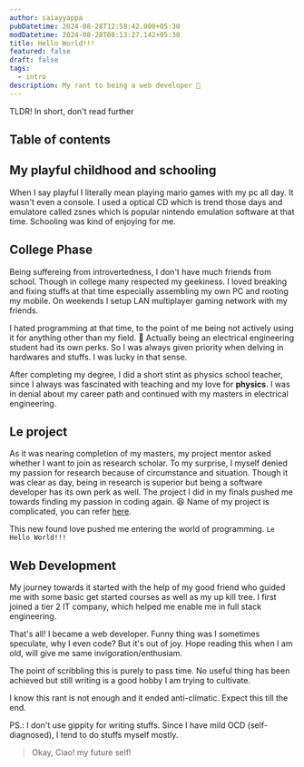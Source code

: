 ```yaml
---
author: saiayyappa
pubDatetime: 2024-08-28T12:58:42.000+05:30
modDatetime: 2024-08-28T08:13:27.142+05:30
title: Hello World!!!
featured: false
draft: false
tags:
  - intro
description: My rant to being a web developer 🤫
---
```


TLDR! In short, don't read further

## Table of contents

## My playful childhood and schooling

When I say playful I literally mean playing mario games with my pc all day.
It wasn't even a console. I used a optical CD which is trend those days and
emulatore called zsnes which is popular nintendo emulation software at that time. Schooling was kind of enjoying for me.

## College Phase

Being suffereing from introvertedness, I don't have much friends from school. Though in college many respected my geekiness. I loved breaking and fixing stuffs at that time especially assembling my own PC and rooting my mobile. On weekends I setup LAN multiplayer gaming network with my friends.

I hated programming at that time, to the point of me being not actively using it for anything other than my field. 👀 Actually being an electrical engineering student had its own perks. So I was always given priority when delving in hardwares and stuffs. I was lucky in that sense.

After completing my degree, I did a short stint as physics school teacher, since I always was fascinated with teaching and my love for **physics**. I was in denial about my career path and continued with my masters in electrical engineering.

## Le project

As it was nearing completion of my masters, my project mentor asked whether I want to join as research scholar. To my surprise, I myself denied my passion for research because of circumstance and situation. Though it was clear as day, being in research is superior but being a software developer has its own perk as well. The project I did in my finals pushed me towards finding my passion in coding again. 😆 Name of my project is complicated, you can refer [here](https://ieeexplore.ieee.org/abstract/document/8719311).

This new found love pushed me entering the world of programming. `Le Hello World!!!`

## Web Development

My journey towards it started with the help of my good friend who guided me with some basic get started courses as well as my up kill tree. I first joined a tier 2 IT company, which helped me enable me in full stack engineering.

That's all! I became a web developer. Funny thing was I sometimes speculate, why I even code? But it's out of joy. Hope reading this when I am old, will give me same invigoration/enthusiam.

The point of scribbling this is purely to pass time. No useful thing has been achieved but still writing is a good hobby I am trying to cultivate.

I know this rant is not enough and it ended anti-climatic. Expect this till the end.

PS.: I don't use gippity for writing stuffs. Since I have mild OCD (self-diagnosed), I tend to do stuffs myself mostly.

> Okay, Ciao! my future self!